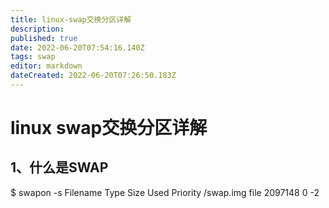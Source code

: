 ```yaml
---
title: linux-swap交换分区详解
description: 
published: true
date: 2022-06-20T07:54:16.140Z
tags: swap
editor: markdown
dateCreated: 2022-06-20T07:26:50.183Z
---
```


# linux swap交换分区详解

## 1、什么是SWAP  

$ swapon -s
Filename    Type  Size Used Priority
/swap.img                               file     2097148 0 -2